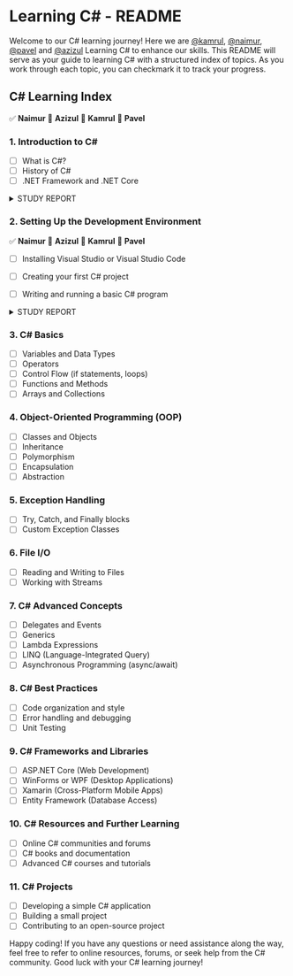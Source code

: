 # Learning C# - README

Welcome to our C# learning journey! Here we are [@kamrul](https://github.com/Kamrul-Hasan-2/), [@naimur](https://github.com/naimurhasan/), [@pavel](https://github.com/pavelaha019)
 and [@azizul](https://github.com/azizulever/) Learning C# to enhance our skills. This README will serve as your guide to learning C# with a structured index of topics. As you work through each topic, you can checkmark it to track your progress.

## C# Learning Index
✅️ **Naimur** 🔵 **Azizul** 🔵 **Kamrul** 🔵 **Pavel**
### 1. **Introduction to C#**
   - [ ] What is C#?
   - [ ] History of C#
   - [ ] .NET Framework and .NET Core

<details>

<summary>STUDY REPORT</summary>

##### Naimur
```
   C# is a programming language that runs on .NET framework.
   It was designed by Anders Hejlsberg from Microsoft in 2000.
   .NET framework was closed source, .NET Core is Open source.
```

##### Azizul
```
   # todo
```

##### Kamrul
```
   # todo
```

##### Pavel
```
   # todo
```

</details>


### 2. **Setting Up the Development Environment**
✅️ **Naimur** 🔵 **Azizul** 🔵 **Kamrul** 🔵 **Pavel**
   - [ ] Installing Visual Studio or Visual Studio Code
   - [ ] Creating your first C# project
   - [ ] Writing and running a basic C# program


<details>

<summary>STUDY REPORT</summary>

##### Naimur
```
   brew install --cask dotnet-sdk
```
</details>

### 3. **C# Basics**
   - [ ] Variables and Data Types
   - [ ] Operators
   - [ ] Control Flow (if statements, loops)
   - [ ] Functions and Methods
   - [ ] Arrays and Collections

### 4. **Object-Oriented Programming (OOP)**
   - [ ] Classes and Objects
   - [ ] Inheritance
   - [ ] Polymorphism
   - [ ] Encapsulation
   - [ ] Abstraction

### 5. **Exception Handling**
   - [ ] Try, Catch, and Finally blocks
   - [ ] Custom Exception Classes

### 6. **File I/O**
   - [ ] Reading and Writing to Files
   - [ ] Working with Streams

### 7. **C# Advanced Concepts**
   - [ ] Delegates and Events
   - [ ] Generics
   - [ ] Lambda Expressions
   - [ ] LINQ (Language-Integrated Query)
   - [ ] Asynchronous Programming (async/await)

### 8. **C# Best Practices**
   - [ ] Code organization and style
   - [ ] Error handling and debugging
   - [ ] Unit Testing

### 9. **C# Frameworks and Libraries**
   - [ ] ASP.NET Core (Web Development)
   - [ ] WinForms or WPF (Desktop Applications)
   - [ ] Xamarin (Cross-Platform Mobile Apps)
   - [ ] Entity Framework (Database Access)

### 10. **C# Resources and Further Learning**
   - [ ] Online C# communities and forums
   - [ ] C# books and documentation
   - [ ] Advanced C# courses and tutorials

### 11. **C# Projects**
   - [ ] Developing a simple C# application
   - [ ] Building a small project
   - [ ] Contributing to an open-source project

Happy coding! If you have any questions or need assistance along the way, feel free to refer to online resources, forums, or seek help from the C# community. Good luck with your C# learning journey!
